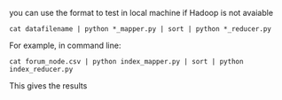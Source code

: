 
you can use the format to test in local machine if Hadoop is not avaiable

```
cat datafilename | python *_mapper.py | sort | python *_reducer.py
```

For example, in command line:

```
cat forum_node.csv | python index_mapper.py | sort | python index_reducer.py
```

This gives the results